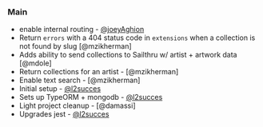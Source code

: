### Main

- enable internal routing - [@joeyAghion]
- Return `errors` with a 404 status code in `extensions` when a collection is
  not found by slug [@mzikherman]
- Adds ability to send collections to Sailthru w/ artist + artwork data [@mdole]
- Return collections for an artist - [@mzikherman]
- Enable text search - [@mzikherman]
- Initial setup - [@l2succes]
- Sets up TypeORM + mongodb - [@l2succes]
- Light project cleanup - [@damassi]
- Upgrades jest - [@l2succes]

[@l2succes]: https://github.com/l2succes
[@joeyAghion]: https://github.com/joeyAghion
